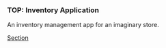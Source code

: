 ### TOP: Inventory Application
An inventory management app for an imaginary store.

[Section](https://www.theodinproject.com/lessons/nodejs-inventory-application)